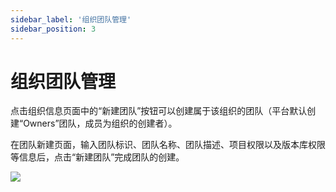 ```yaml
---
sidebar_label: '组织团队管理'     
sidebar_position: 3     
---
```

# 组织团队管理

点击组织信息页面中的“新建团队”按钮可以创建属于该组织的团队（平台默认创建“Owners”团队，成员为组织的创建者）。

在团队新建页面，输入团队标识、团队名称、团队描述、项目权限以及版本库权限等信息后，点击“新建团队”完成团队的创建。

 ![](/img/Org/imageOrg9.png)

